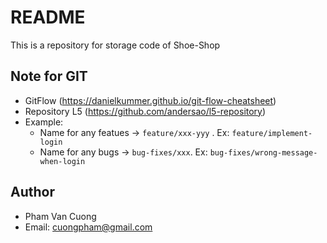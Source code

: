 # README #
This is a repository for storage code of Shoe-Shop

## Note for GIT
* GitFlow (https://danielkummer.github.io/git-flow-cheatsheet)
* Repository L5 (https://github.com/andersao/l5-repository)
* Example:
    - Name for any featues -> `feature/xxx-yyy` . Ex: `feature/implement-login`
    - Name for any bugs -> `bug-fixes/xxx`. Ex: `bug-fixes/wrong-message-when-login`

## Author
* Pham Van Cuong
* Email: cuongpham@gmail.com

